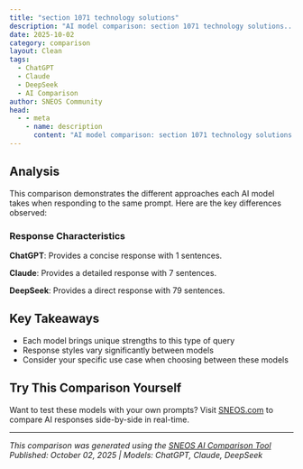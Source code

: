 ```yaml
---
title: "section 1071 technology solutions"
description: "AI model comparison: section 1071 technology solutions..."
date: 2025-10-02
category: comparison
layout: Clean
tags:
  - ChatGPT
  - Claude
  - DeepSeek
  - AI Comparison
author: SNEOS Community
head:
  - - meta
    - name: description
      content: "AI model comparison: section 1071 technology solutions..."
---
```


<ChatComparison
  title="section 1071 technology solutions"
  prompt="section 1071 technology solutions"
  :responses='{
    "ChatGPT": "Section 1071 of the Dodd-Frank Wall Street Reform and Consumer Protection Act mandates information reporting by financial institutions regarding credit applications made by small businesses. The purpose of this section is to collect data that will help in assessing the credit needs of small businesses, particularly those owned by women, minorities, and other underserved communities.\n\nIn terms of technology solutions related to Section 1071, financial institutions may need to implement systems that facilitate compliance with the reporting requirements. Here are some key aspects of technology solutions that can help in this regard:\n\n1. **Data Collection Systems**:\n   - Implement robust data collection systems that allow financial institutions to gather necessary information from small business applicants. This includes data about the applicant&#39;s business demographics, loan amount requested, and the purpose of the credit.\n\n2. **Automated Reporting Tools**:\n   - Use automated tools to compile and submit the required data to regulatory bodies. These tools can help ensure that the data is accurate, complete, and submitted on time.\n\n3. **Customer Relationship Management (CRM)**:\n   - Integrate Section 1071 data collection into existing CRM tools to streamline the application process and ensure that all relevant data is captured during the customer interaction.\n\n4. **Data Analysis and Reporting**:\n   - Utilize analytics tools to analyze the collected data. This can help in identifying trends, understanding disparities in credit access, and reporting to stakeholders including regulatory bodies.\n\n5. **Compliance Management Systems**:\n   - Implement compliance management systems that track changes in regulations and ensure ongoing adherence to Section 1071 requirements. These systems can flag potential compliance issues and provide reminders for reporting deadlines.\n\n6. **Online Application Portals**:\n   - Develop or enhance online application portals where small businesses can easily provide the required information, making it user-friendly and straightforward to meet data collection requirements.\n\n7. **Integration with Other Financial Systems**:\n   - Integrate Section 1071 compliance functionalities with other financial systems, including loan origination systems, to automate data flow and reduce manual entry errors.\n\n8. **Training and Resources**:\n   - Use technology to provide training resources for staff to ensure understanding of Section 1071 requirements and the importance of accurate data collection.\n\n9. **Security and Privacy Solutions**:\n   - Implement strong cybersecurity measures to protect sensitive business information in compliance with data protection laws.\n\n10. **Feedback Mechanisms**:\n    - Establish systems to gather feedback from small businesses on the application process to identify and improve potential barriers to access.\n\nBy adopting these technology solutions, financial institutions can better comply with Section 1071, ultimately aiding in the promotion of fair lending practices for small businesses.",
    "Claude": "Section 1071 refers to a provision in the Dodd-Frank Act that requires financial institutions to collect and report data on small business lending. Here are key technology solutions being developed to address Section 1071 compliance:\n\n## Core Technology Requirements\n\n**Data Collection \u0026 Management:**\n- Customer demographic data capture systems\n- Loan application tracking platforms\n- Integrated CRM systems with compliance modules\n- API-based data aggregation tools\n\n**Reporting \u0026 Analytics:**\n- Automated regulatory reporting systems\n- Data validation and quality assurance tools\n- Real-time compliance dashboards\n- CFPB-compliant data formatting solutions\n\n## Key Solution Categories\n\n**1. End-to-End Compliance Platforms**\n- Comprehensive solutions covering data collection through submission\n- Integration with existing loan origination systems (LOS)\n- Built-in data privacy and security controls\n\n**2. Data Collection Tools**\n- Digital forms and questionnaires\n- Mobile-responsive data capture interfaces\n- Multi-language support capabilities\n- Optional vs. required field management\n\n**3. Integration Solutions**\n- Middleware connecting existing systems\n- Legacy system modernization tools\n- Third-party data enrichment services\n- Core banking system integrations\n\n**4. Analytics \u0026 Monitoring**\n- Fair lending analysis tools\n- Bias detection algorithms\n- Trend analysis and reporting\n- Audit trail management\n\n## Implementation Considerations\n\n- **Data Privacy**: Secure handling of sensitive demographic information\n- **System Integration**: Compatibility with existing technology stack\n- **Scalability**: Ability to handle varying loan volumes\n- **Cost**: Balance between compliance requirements and budget constraints\n\nWould you like me to elaborate on any specific aspect of Section 1071 technology solutions?",
    "DeepSeek": "Of course. This is a very timely and important topic in the financial and technology sectors.\n\nHere is a comprehensive breakdown of **Section 1071 Technology Solutions**, covering what they are, why they\u0027re needed, who they\u0027re for, and the key players in the space.\n\n---\n\n### Executive Summary\n\n**Section 1071 Technology Solutions** are software platforms and services designed to help financial institutions\u2014especially small and medium-sized banks and credit unions\u2014comply with the data collection and reporting mandates of **Section 1071 of the Dodd-Frank Act**.\n\nThese mandates require lenders to collect and report extensive data on small business loan applications, including demographic information about the business owners (e.g., race, ethnicity, gender). The goal is to enhance transparency and help identify potential discriminatory lending patterns.\n\n### 1. What is Section 1071?\n\n*   **The Law:** A provision within the 2010 Dodd-Frank Wall Street Reform and Consumer Protection Act.\n*   **The Mandate:** Requires financial institutions to collect and report data on credit applications from women-owned, minority-owned, and small businesses.\n*   **The Enforcer:** The Consumer Financial Protection Bureau (CFPB) is responsible for implementing the rule.\n*   **The Purpose:** To facilitate the enforcement of fair lending laws and enable communities, creditors, and the public to identify business and community development needs and opportunities for women-owned, minority-owned, and small businesses.\n\n### 2. The Core Compliance Challenge \u0026 The Need for Technology\n\nComplying with Section 1071 manually is a massive operational burden. The required data points are extensive and go far beyond typical underwriting information.\n\n**Key Data Points that Must Be Collected \u0026 Reported:**\n*   **Application Details:** Date, type, amount, action taken (approved/denied), etc.\n*   **Pricing Information:** Interest rate, origination fees, etc.\n*   **Census Tract:** The geographic location of the business.\n*   **Demographic Data:** **This is the most complex part.** Lenders must collect:\n    *   The applicant\u0027s minority-owned, women-owned, and/or LGBTQI\u002B-owned status.\n    *   The **race, ethnicity, and sex of the business\u0027s principal owners**.\n    *   **Crucially, this data must be collected based on \u0022self-identification\u0022 from the applicant,** not the lender\u0027s observation.\n\n**The Operational Pain Points:**\n*   **Data Aggregation:** Pulling data from disparate systems (LOS, CRM, core).\n*   **New Data Collection:** Creating new, compliant workflows to collect sensitive demographic data without violating other laws (like ECOA).\n*   **Standardization:** Ensuring data is formatted correctly for the CFPB\u0027s submission.\n*   **Reporting:** Compiling and submitting the data to the CFPB annually.\n*   **Risk of Error:** Manual processes are prone to errors, leading to regulatory scrutiny and potential penalties.\n\n### 3. What Do Section 1071 Technology Solutions Do?\n\nThese solutions automate and streamline the entire compliance lifecycle.\n\n**Core Functionalities:**\n\n1.  **Integrated Data Collection:**\n    *   Embed compliant data collection forms (with self-identification prompts) directly into the online loan application and portal.\n    *   Provide tools for loan officers to collect this data during in-person or phone applications while maintaining an audit trail.\n\n2.  **Workflow Automation \u0026 Management:**\n    *   Automatically flag incomplete applications missing 1071 data.\n    *   Route applications through the proper compliance checkpoints.\n    *   Send automated reminders to applicants or loan officers to complete required fields.\n\n3.  **Data Mapping \u0026 Aggregation:**\n    *   Connect via API to a lender\u0027s existing Loan Origination System (LOS), core processor, and CRM.\n    *   Automatically map and aggregate the required 80\u002B data points into a standardized format.\n\n4.  **Data Validation \u0026 Scrubbing:**\n    *   Validate data for accuracy and completeness (e.g., correct census tract coding, valid NAICS codes).\n    *   Identify and flag potential data integrity issues before submission.\n\n5.  **CFPB-Compliant Reporting:**\n    *   Generate the final submission file in the exact format specified by the CFPB.\n    *   Often include a \u0022pre-submission\u0022 review and validation check.\n\n6.  **Analytics \u0026 Dashboarding:**\n    *   Provide internal dashboards to monitor lending patterns and portfolio health.\n    *   Help lenders proactively analyze their own data for fair lending risk.\n\n### 4. Who Needs These Solutions?\n\n*   **Banks and Credit Unions:** Especially community and regional institutions that lack the large in-house compliance/IT teams of mega-banks.\n*   **Non-Bank Lenders:** FinTechs, online lenders, and other financial companies that extend credit to small businesses.\n*   **Loan Origination System (LOS) Vendors:** Many LOS providers are partnering with or building their own 1071 modules to offer a seamless solution to their clients.\n\n### 5. Key Players in the Section 1071 Tech Solution Space\n\nThe market is evolving rapidly, but key players include:\n\n**Category 1: Specialized Compliance \u0026 RegTech Providers**\n*   **Ncontracts:** Offers a robust risk and compliance management suite with a dedicated 1071 solution.\n*   **Middleton:** A long-standing leader in HMDA and CRA compliance, now offering a 1071 solution.\n*   **QuestSoft:** Well-known for its HMDA and CRA compliance software, with a strong 1071 offering.\n*   **BankPoint:** Specializes in bank productivity software with a focus on compliance, including 1071.\n\n**Category 2: Core Banking \u0026 LOS Providers (Building or Partnering)**\n*   **FIS, Fiserv, Jack Henry:** The major core processors are developing solutions for their thousands of bank and credit union clients.\n*   **LOS Providers (e.g., Baker Hill, Abrigo, MeridianLink):** Many are integrating 1071 compliance directly into their lending platforms.\n\n**Category 3: All-in-One Lending Platforms (FinTechs)**\n*   **Aspiring:** A modern platform built specifically to help community lenders manage 1071 and other complex compliance needs.\n*   **Various FinTechs:** Many newer lending platforms are building 1071 compliance from the ground up as a core feature.\n\n### 6. Choosing a Solution: Key Considerations for a Lender\n\nWhen evaluating vendors, a financial institution should ask:\n\n*   **Integration Capabilities:** How easily does it connect with our existing LOS, core, and digital banking platforms?\n*   **Data Collection Methodology:** How does the solution facilitate compliant, self-reported data collection in both digital and manual channels?\n*   **Ease of Use:** Is the interface intuitive for both loan officers and back-office compliance staff?\n*   **CFPB Alignment \u0026 Updates:** How quickly will the vendor adapt to any changes or clarifications from the CFPB?\n*   **Scalability \u0026 Support:** Can the solution handle our application volume, and what level of customer support is provided?\n*   **Cost:** Is it a SaaS subscription, a one-time implementation fee, or a per-application cost?\n\n---\n\n**Conclusion**\n\nSection 1071 represents a seismic shift in small business lending compliance. For most lenders, attempting to manage this with spreadsheets and manual processes is not only inefficient but also highly risky. **Section 1071 technology solutions** have become an essential investment, transforming a complex regulatory burden into a manageable, automated, and integrated business process."
  }'
  published-date="13:29"
/>

## Analysis

This comparison demonstrates the different approaches each AI model takes when responding to the same prompt. Here are the key differences observed:

### Response Characteristics

**ChatGPT**: Provides a concise response with 1 sentences. 

**Claude**: Provides a detailed response with 7 sentences. 

**DeepSeek**: Provides a direct response with 79 sentences. 

## Key Takeaways

- Each model brings unique strengths to this type of query
- Response styles vary significantly between models
- Consider your specific use case when choosing between these models

## Try This Comparison Yourself

Want to test these models with your own prompts? Visit [SNEOS.com](https://sneos.com) to compare AI responses side-by-side in real-time.

---

*This comparison was generated using the [SNEOS AI Comparison Tool](https://sneos.com)*
*Published: October 02, 2025 | Models: ChatGPT, Claude, DeepSeek*
